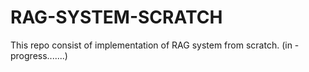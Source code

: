 # RAG-SYSTEM-SCRATCH
This repo consist of implementation of RAG system from scratch.
(in - progress.......)
